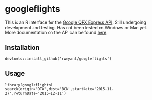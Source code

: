 # googleflights

This is an R interface for the [Google QPX Express API](https://www.google.com/flights/).  Still undergoing development and testing.  Has not been tested on Windows or Mac yet.  More documentation on the API can be found [here](https://developers.google.com/qpx-express/).

## Installation

```{r}
devtools::install_github('rweyant/googleflights')
```

## Usage

```{r}
library(googleflights)
search(origin='DTW',dest='BCN',startDate='2015-11-27',returnDate='2015-12-11')
```
